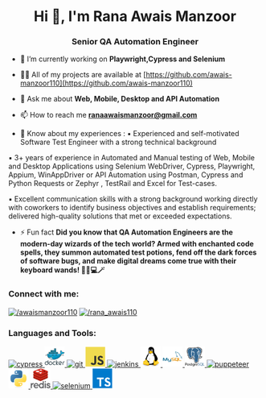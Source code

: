 <h1 align="center">Hi 👋, I'm Rana Awais Manzoor</h1>
<h3 align="center">Senior QA Automation Engineer</h3>

- 🔭 I’m currently working on **Playwright,Cypress and Selenium**

- 👨‍💻 All of my projects are available at [https://github.com/awais-manzoor110](https://github.com/awais-manzoor110)

- 💬 Ask me about **Web, Mobile, Desktop and API Automation**

- 📫 How to reach me **ranaawaismanzoor@gmail.com**

- 📄 Know about my experiences :
 ▪ Experienced and self-motivated Software Test Engineer with a strong technical background

 ▪ 3+ years of experience in Automated and Manual testing of Web, Mobile and Desktop Applications using Selenium WebDriver, Cypress, Playwright, Appium, WinAppDriver or API Automation using Postman, Cypress and  
   Python Requests or Zephyr , TestRail and Excel for Test-cases. 
   
 ▪ Excellent communication skills with a strong background working directly with coworkers to identify business objectives and establish requirements; delivered high-quality solutions that met or exceeded 
   expectations.

- ⚡ Fun fact **Did you know that QA Automation Engineers are the modern-day wizards of the tech world? Armed with enchanted code spells, they summon automated test potions, fend off the dark forces of software bugs, and make digital dreams come true with their keyboard wands! 🧙‍♂️💻🪄**

<h3 align="left">Connect with me:</h3>
<p align="left">
<a href="https://linkedin.com/in//awaismanzoor110" target="blank"><img align="center" src="https://raw.githubusercontent.com/rahuldkjain/github-profile-readme-generator/master/src/images/icons/Social/linked-in-alt.svg" alt="/awaismanzoor110" height="30" width="40" /></a>
<a href="https://instagram.com//rana_awais110" target="blank"><img align="center" src="https://raw.githubusercontent.com/rahuldkjain/github-profile-readme-generator/master/src/images/icons/Social/instagram.svg" alt="/rana_awais110" height="30" width="40" /></a>
</p>

<h3 align="left">Languages and Tools:</h3>
<p align="left"> <a href="https://www.cypress.io" target="_blank" rel="noreferrer"> <img src="https://raw.githubusercontent.com/simple-icons/simple-icons/6e46ec1fc23b60c8fd0d2f2ff46db82e16dbd75f/icons/cypress.svg" alt="cypress" width="40" height="40"/> </a> <a href="https://www.docker.com/" target="_blank" rel="noreferrer"> <img src="https://raw.githubusercontent.com/devicons/devicon/master/icons/docker/docker-original-wordmark.svg" alt="docker" width="40" height="40"/> </a> <a href="https://git-scm.com/" target="_blank" rel="noreferrer"> <img src="https://www.vectorlogo.zone/logos/git-scm/git-scm-icon.svg" alt="git" width="40" height="40"/> </a> <a href="https://developer.mozilla.org/en-US/docs/Web/JavaScript" target="_blank" rel="noreferrer"> <img src="https://raw.githubusercontent.com/devicons/devicon/master/icons/javascript/javascript-original.svg" alt="javascript" width="40" height="40"/> </a> <a href="https://www.jenkins.io" target="_blank" rel="noreferrer"> <img src="https://www.vectorlogo.zone/logos/jenkins/jenkins-icon.svg" alt="jenkins" width="40" height="40"/> </a> <a href="https://www.linux.org/" target="_blank" rel="noreferrer"> <img src="https://raw.githubusercontent.com/devicons/devicon/master/icons/linux/linux-original.svg" alt="linux" width="40" height="40"/> </a> <a href="https://www.mysql.com/" target="_blank" rel="noreferrer"> <img src="https://raw.githubusercontent.com/devicons/devicon/master/icons/mysql/mysql-original-wordmark.svg" alt="mysql" width="40" height="40"/> </a> <a href="https://www.postgresql.org" target="_blank" rel="noreferrer"> <img src="https://raw.githubusercontent.com/devicons/devicon/master/icons/postgresql/postgresql-original-wordmark.svg" alt="postgresql" width="40" height="40"/> </a> <a href="https://github.com/puppeteer/puppeteer" target="_blank" rel="noreferrer"> <img src="https://www.vectorlogo.zone/logos/pptrdev/pptrdev-official.svg" alt="puppeteer" width="40" height="40"/> </a> <a href="https://www.python.org" target="_blank" rel="noreferrer"> <img src="https://raw.githubusercontent.com/devicons/devicon/master/icons/python/python-original.svg" alt="python" width="40" height="40"/> </a> <a href="https://redis.io" target="_blank" rel="noreferrer"> <img src="https://raw.githubusercontent.com/devicons/devicon/master/icons/redis/redis-original-wordmark.svg" alt="redis" width="40" height="40"/> </a> <a href="https://www.selenium.dev" target="_blank" rel="noreferrer"> <img src="https://raw.githubusercontent.com/detain/svg-logos/780f25886640cef088af994181646db2f6b1a3f8/svg/selenium-logo.svg" alt="selenium" width="40" height="40"/> </a> <a href="https://www.typescriptlang.org/" target="_blank" rel="noreferrer"> <img src="https://raw.githubusercontent.com/devicons/devicon/master/icons/typescript/typescript-original.svg" alt="typescript" width="40" height="40"/> </a> </p>
